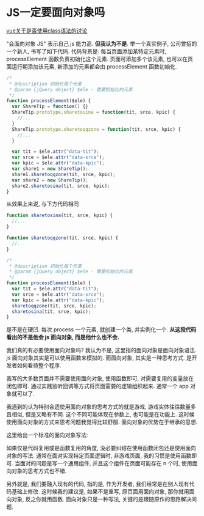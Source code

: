 # JS一定要面向对象吗
[vue关于是否使用class语法的讨论](https://github.com/vuejs/vue/issues/2371#issuecomment-284052430)

 "会面向对象 JS" 表示自己 js 能力高. **但我认为不是**. 举一个真实例子, 公司曾招的一个新人, 书写了如下代码. 代码背景是: 每当页面添加某特定元素时, processElement 函数负责初始化这个元素. 页面可添加多个该元素, 也可以在页面运行期添加该元素, 新添加的元素都会由 processElement 函数初始化.

```js
/*
 * @description 初始化每个元素
 * @param {jQuery object} $ele - 需要初始化的元素
 */
function processElement($ele) {
  var ShareTip = function() {}
  ShareTip.prototype.sharetosina = function(tit, srce, kpic) {
    //...
  }
  ShareTip.prototype.sharetoqqzone = function(tit, srce, kpic) {
    //...
  }

  var tit = $ele.attr("data-tit");
  var srce = $ele.attr("data-srce");
  var kpic = $ele.attr("data-kpic");
  var share1 = new ShareTip();
  share1.sharetoqqzone(tit, srce, kpic);
  var share2 = new ShareTip();
  share2.sharetosina(tit, srce, kpic);
}
```
从效果上来说, 与下方代码相同
```js
function sharetosina(tit, srce, kpic) {
  //...
}

function sharetoqqzone(tit, srce, kpic) {
  //...
}

/*
 * @description 初始化每个元素
 * @param {jQuery object} $ele - 需要初始化的元素
 */
function processElement($ele) {
  var tit = $ele.attr("data-tit");
  var srce = $ele.attr("data-srce");
  var kpic = $ele.attr("data-kpic");
  sharetoqqzone(tit, srce, kpic);
  sharetosina(tit, srce, kpic);
}
```

是不是在硬凹. 每次 process 一个元素, 就创建一个类, 并实例化一个. **从这段代码看出的不是他会 js 面向对象, 而是他什么也不会.**

我们真的有必要使用面向对象吗? 我认为不是, 这里指的面向对象是面向对象语法. js 面向对象其实是可以使用函数来模拟的. 而面向对象, 其实是一种思考方式. 是开发者如何看待整个程序. 

我写的大多数页面并不需要使用面向对象, 使用函数即可, 对需要复用的变量放在闭包即可. 通过实践监听回调等方式将页面需要的逻辑组织起来. 通常一个 app 对象就可以了.

我遇到的认为特别合适使用面向对象的思考方式的就是游戏, 游戏实体往往数量多且相似, 但是又略有不同. 这个不同可能体现在参数上, 也可能是在功能上. 这时候使用面向对象的方式来思考问题我觉得比较舒服. 面向对象的优势在于继承的思想.

这里给出一个标准的面向对象写法:

如果仅是代码复用或是函数复用的角度, 没必要纠结在使用函数闭包还是使用面向对象的写法. 通常在面对实现特定页面逻辑时, 非游戏页面, 我的习惯是使用函数即可. 当面对的问题是写一个通用组件, 并且这个组件在页面可能存在 n 个时, 使用面向对象的思考方式也不错.

另外就是, 我们要融入现有的代码, 指的是, 作为开发者, 我们经常是在别人现有代码基础上修改. 这时候我的建议是, 如果不是重写, 原页面用面向对象, 那你就用面向对象, 反之你就用函数. 面向对象只是一种写法, 关键的是跟随原作的思路解决问题. 
